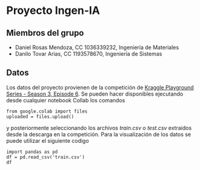 # Proyecto Ingen-IA
## Miembros del grupo
- Daniel Rosas Mendoza, CC 1036339232, Ingeniería de Materiales
- Danilo Tovar Arias, CC 1193578670, Ingeniería de Sistemas

## Datos
Los datos del proyecto provienen de la competición de [Kraggle Playground Series - Season 3, Episode 6](https://www.kaggle.com/competitions/playground-series-s3e6/overview). Se pueden hacer disponibles ejecutando desde cualquier notebook Collab los comandos
```
from google.colab import files
uploaded = files.upload()
```
y posteriormente seleccionando los archivos _train.csv_ o _test.csv_ extraidos desde la descarga en la competición.
Para la visualización de los datos se puede utilizar el siguiente codigo
```
import pandas as pd
df = pd.read_csv('train.csv')
df
```
